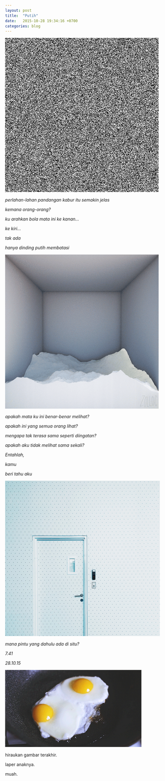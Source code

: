 ```yaml
---
layout: post
title:  "Putih"
date:   2015-10-28 19:34:16 +0700
categories: blog
---
```

![tumblr_n6uk15VcvG1tchubjo1_500](/assets/img/tumblr_n6uk15VcvG1tchubjo1_500.gif)

*perlahan-lahan pandangan kabur itu semakin jelas*

*kemana orang-orang?*

*ku arahkan bola mata ini ke kanan…*

*ke kiri…*

*tak ada*

*hanya dinding putih membatasi*

![tumblr_mz1mrlSQz91qg4441o1_500](/assets/img/tumblr_mz1mrlSQz91qg4441o1_500.gif)

*apakah mata ku ini benar-benar melihat?*

*apakah ini yang semua orang lihat?*

*mengapa tak terasa sama seperti diingatan?*

*apakah aku tidak melihat sama sekali?*

*Entahlah,*

*kamu*

*beri tahu aku*

![Processed with VSCOcam with hb2 preset Processed with VSCOcam with hb2 preset](/assets/img/tumblr_nh8tk2WFll1rs8w78o1_1280.jpg)

*mana pintu yang dahulu ada di situ?*

*7.41*

*28.10.15*

![tumblr_njb8p27oyC1qz6f9yo1_500](/assets/img/tumblr_njb8p27oyC1qz6f9yo1_500.gif)

hiraukan gambar terakhir.

laper anaknya.

muah.
